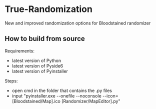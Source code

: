 # True-Randomization

New and improved randomization options for Bloodstained randomizer

## How to build from source

Requirements:
* latest version of Python
* latest version of Pyside6
* latest version of Pyinstaller

Steps:
* open cmd in the folder that contains the .py files
* input "pyinstaller.exe --onefile --noconsole --icon=[Bloodstained/Map].ico [Randomizer/MapEditor].py"
